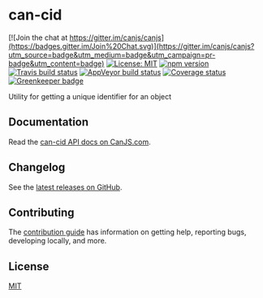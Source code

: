# can-cid

[![Join the chat at https://gitter.im/canjs/canjs](https://badges.gitter.im/Join%20Chat.svg)](https://gitter.im/canjs/canjs?utm_source=badge&utm_medium=badge&utm_campaign=pr-badge&utm_content=badge)
[![License: MIT](https://img.shields.io/badge/License-MIT-blue.svg)](https://github.com/canjs/can-cid/blob/master/LICENSE.md)
[![npm version](https://badge.fury.io/js/can-cid.svg)](https://www.npmjs.com/package/can-cid)
[![Travis build status](https://travis-ci.org/canjs/can-cid.svg?branch=master)](https://travis-ci.org/canjs/can-cid)
[![AppVeyor build status](https://ci.appveyor.com/api/projects/status/github/canjs/can-cid?branch=master&svg=true)](https://ci.appveyor.com/project/matthewp/can-cid)
[![Coverage status](https://coveralls.io/repos/github/canjs/can-cid/badge.svg?branch=master)](https://coveralls.io/github/canjs/can-cid?branch=master)
[![Greenkeeper badge](https://badges.greenkeeper.io/canjs/can-cid.svg)](https://greenkeeper.io/)

Utility for getting a unique identifier for an object

## Documentation

Read the [can-cid API docs on CanJS.com](https://canjs.com/doc/can-cid.html).

## Changelog

See the [latest releases on GitHub](https://github.com/canjs/can-cid/releases).

## Contributing

The [contribution guide](https://github.com/canjs/can-cid/blob/master/CONTRIBUTING.md) has information on getting help, reporting bugs, developing locally, and more.

## License

[MIT](https://github.com/canjs/can-cid/blob/master/LICENSE.md)

